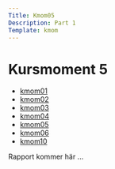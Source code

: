 ```yaml
---
Title: Kmom05
Description: Part 1
Template: kmom
---
```


Kursmoment 5
==========================
<div class="report-menu">
                <ul>
                    <li><a href="kmom01">kmom01</a></li>
                    <li><a href="kmom02">kmom02</a></li>
                    <li><a href="kmom03">kmom03</a></li>
                    <li><a href="kmom04">kmom04</a></li>
                    <li><a href="kmom05">kmom05</a></li>
                    <li><a href="kmom06">kmom06</a></li>
                    <li><a href="kmom10">kmom10</a></li>
                </ul>
</div>
<div class="report-text">
Rapport kommer här ...
</div>